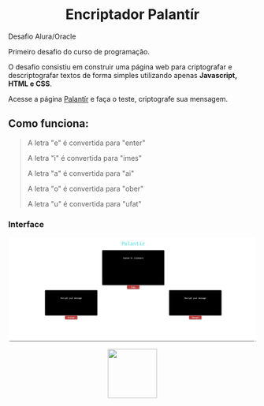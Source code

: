 # <div align="center"> Encriptador Palantír </div>

<div aling="center">Desafio Alura/Oracle </div>

Primeiro desafio do curso de programação.

O desafio consistiu em construir uma página web para  criptografar e descriptografar textos de forma simples utilizando apenas **Javascript, HTML e CSS**.

Acesse a página [Palantír](https://andregomessilva.github.io/challenge01/) e faça o teste, criptografe sua mensagem. 

##  Como funciona:

> A letra "e" é convertida para "enter"
> 
> A letra "i" é convertida para "imes"
> 
> A letra "a" é convertida para "ai"
> 
> A letra "o" é convertida para "ober"
> 
> A letra "u" é convertida para "ufat"



### Interface

<p align="center">
  <img align="center" alt="logo" src="doc/static/fotopalantir.png">
</p>



<p align="center">
<img src="https://user-images.githubusercontent.com/59901704/165385666-f877bc66-4ce1-4082-ad6a-24a58d9e57c6.png" width="100" height="100">
</p>
